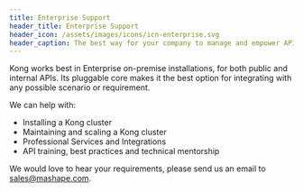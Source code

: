 ```yaml
---
title: Enterprise Support
header_title: Enterprise Support
header_icon: /assets/images/icons/icn-enterprise.svg
header_caption: The best way for your company to manage and empower APIs
---
```


Kong works best in Enterprise on-premise installations, for both public and internal APIs. Its pluggable core makes it the best option for integrating with any possible scenario or requirement.

We can help with:

* Installing a Kong cluster
* Maintaining and scaling a Kong cluster
* Professional Services and Integrations
* API training, best practices and technical mentorship

We would love to hear your requirements, please send us an email to <a href="mailto: sales@mashape.com">sales@mashape.com</a>.
